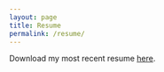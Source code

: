 ```yaml
---
layout: page
title: Resume
permalink: /resume/
---
```


Download my most recent resume [here](https://www.dropbox.com/s/w8i17zhaw0h2jf5/Pho_Gerald.pdf?dl=0).
